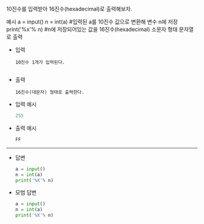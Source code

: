 
10진수를 입력받아 16진수(hexadecimal)로 출력해보자.

예시
a = input()
n = int(a)      #입력된 a를 10진수 값으로 변환해 변수 n에 저장
print('%x'% n) #n에 저장되어있는 값을 16진수(hexadecimal) 소문자 형태 문자열로 출력



- 입력

  ```
  10진수 1개가 입력된다.
  
  
  ```
  
- 출력

  ```
  16진수(대문자) 형태로 출력한다.
  ```

- 입력 예시

  ``` python
  255
  ```
  
  
  
- 출력 예시

  ```python
  FF
  ```

  

---

- 답변 

  ``` python
  a = input()
  n = int(a)  
  print('%X'% n)
  ```
  
  
  
- 모범 답변

  ``` python
  a = input()
  n = int(a)  
  print('%X'% n)
  
  ```
  
  